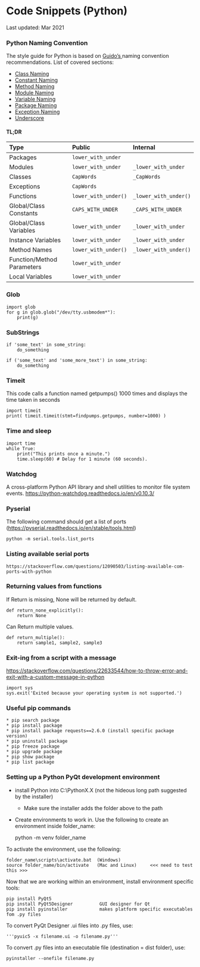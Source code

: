 # Code Snippets (Python)

Last updated: Mar 2021



### Python Naming Convention
The style guide for Python is based on [Guido’s ](https://www.python.org/doc/essays/styleguide/)naming convention recommendations. List of covered sections:

* [Class Naming](../python/class-naming.md)
* [Constant Naming](../python/constant-naming.md)
* [Method Naming](../python/method-naming.md)
* [Module Naming](../python/module-naming.md)
* [Variable Naming](../python/variable-naming.md)
* [Package Naming](../python/package-naming.md "Python Package Naming")
* [Exception Naming](../python/exception-naming.md)
* [Underscore](../python/underscore.md)

#### TL;DR

| Type | Public | Internal |
| :--- | :--- | :--- |
| Packages | `lower_with_under` |  |
| Modules | `lower_with_under` | `_lower_with_under` |
| Classes | `CapWords` | `_CapWords` |
| Exceptions | `CapWords` |  |
| Functions | `lower_with_under()` | `_lower_with_under()` |
| Global/Class Constants | `CAPS_WITH_UNDER` | `_CAPS_WITH_UNDER` |
| Global/Class Variables | `lower_with_under` | `_lower_with_under` |
| Instance Variables | `lower_with_under` | `_lower_with_under` |
| Method Names | `lower_with_under()` | `_lower_with_under()` |
| Function/Method Parameters | `lower_with_under` |  |
| Local Variables | `lower_with_under` |  |

### Glob
    import glob
    for g in glob.glob("/dev/tty.usbmodem*"):
        print(g)

### SubStrings
    if 'some_text' in some_string:
        do_something

    if ('some_text' and 'some_more_text') in some_string:
        do_something

### Timeit
This code calls a function named getpumps() 1000 times and displays the time taken in seconds

    import timeit
    print( timeit.timeit(stmt=findpumps.getpumps, number=1000) )

### Time and sleep
    import time
    while True:
        print("This prints once a minute.")
        time.sleep(60) # Delay for 1 minute (60 seconds).

### Watchdog
A cross-platform Python API library and shell utilities to monitor file system events.
https://python-watchdog.readthedocs.io/en/v0.10.3/

### Pyserial
The following command should get a list of ports (https://pyserial.readthedocs.io/en/stable/tools.html)

    python -m serial.tools.list_ports

### Listing available serial ports

    https://stackoverflow.com/questions/12090503/listing-available-com-ports-with-python

### Returning values from functions
If Return is missing, None will be returned by default.

    def return_none_explicitly():
        return None
        
Can Return multiple values.

    def return_multiple():
        return sample1, sample2, sample3

### Exit-ing from a script with a message
https://stackoverflow.com/questions/22633544/how-to-throw-error-and-exit-with-a-custom-message-in-python

    import sys
    sys.exit('Exited because your operating system is not supported.')

### Useful pip commands
```
* pip search package
* pip install package
* pip install package requests==2.6.0 (install specific package version)
* pip uninstall package
* pip freeze package
* pip upgrade package
* pip show package
* pip list package
```
### Setting up a Python PyQt development environment
* install Python into C:\PythonX.X (not the hideous long path suggested by the installer)
    * Make sure the installer adds the folder above to the path

* Create environments to work in. Use the following to create an environment inside folder_name:

    python -m venv folder_name 

To activate the environment, use the following:

    folder_name\scripts\activate.bat  (Windows)
    source folder_name/bin/activate   (Mac and Linux)     <<< need to test this >>>

Now that we are working within an environment, install environment specific tools:

    pip install PyQt5
    pip install PyQt5Designer          GUI designer for Qt
    pip install pyinstaller            makes platform specific executables fom .py files

To convert PyQt Designer .ui files into .py files, use:

    '''pyuic5 -x filename.ui -o filename.py'''

To convert .py files into an executable file (destination = dist folder), use:

```pyinstaller --onefile filename.py```
